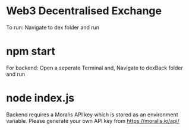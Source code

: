 # Web3 Decentralised Exchange
To run:
Navigate to dex folder and run 
# npm start
For backend: Open a seperate Terminal and,
Navigate to dexBack folder and run 
# node index.js 
Backend requires a Moralis API key which is stored as an environment variable. Please generate your own API key from https://moralis.io/api/
